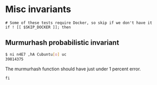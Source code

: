 # Misc invariants
```lazytest
# Some of these tests require Docker, so skip if we don't have it
if ! [[ $SKIP_DOCKER ]]; then
```

## Murmurhash probabilistic invariant
```bash
$ ni n4E7 ,hA Cubuntu[o] uc
39814375
```

The murmurhash function should have just under 1 percent error.

```lazytest
fi
```
